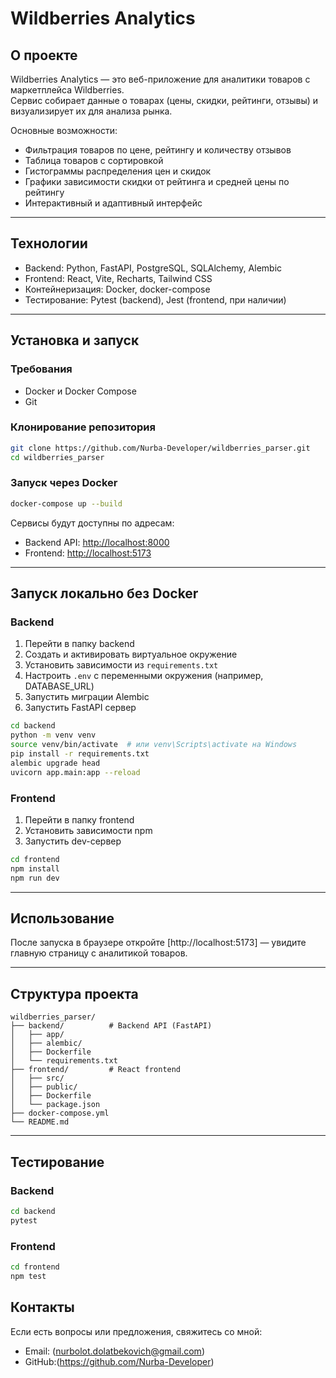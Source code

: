 # Wildberries Analytics

## О проекте

Wildberries Analytics — это веб-приложение для аналитики товаров с маркетплейса Wildberries.  
Сервис собирает данные о товарах (цены, скидки, рейтинги, отзывы) и визуализирует их для анализа рынка.

Основные возможности:  
- Фильтрация товаров по цене, рейтингу и количеству отзывов  
- Таблица товаров с сортировкой  
- Гистограммы распределения цен и скидок  
- Графики зависимости скидки от рейтинга и средней цены по рейтингу  
- Интерактивный и адаптивный интерфейс

---

## Технологии

- Backend: Python, FastAPI, PostgreSQL, SQLAlchemy, Alembic  
- Frontend: React, Vite, Recharts, Tailwind CSS  
- Контейнеризация: Docker, docker-compose  
- Тестирование: Pytest (backend), Jest (frontend, при наличии)

---

## Установка и запуск

### Требования

- Docker и Docker Compose  
- Git

### Клонирование репозитория

```bash
git clone https://github.com/Nurba-Developer/wildberries_parser.git
cd wildberries_parser
````

### Запуск через Docker

```bash
docker-compose up --build
```

Сервисы будут доступны по адресам:

* Backend API: [http://localhost:8000](http://localhost:8000)
* Frontend: [http://localhost:5173](http://localhost:5173)

---

## Запуск локально без Docker

### Backend

1. Перейти в папку backend
2. Создать и активировать виртуальное окружение
3. Установить зависимости из `requirements.txt`
4. Настроить `.env` с переменными окружения (например, DATABASE\_URL)
5. Запустить миграции Alembic
6. Запустить FastAPI сервер

```bash
cd backend
python -m venv venv
source venv/bin/activate  # или venv\Scripts\activate на Windows
pip install -r requirements.txt
alembic upgrade head
uvicorn app.main:app --reload
```

### Frontend

1. Перейти в папку frontend
2. Установить зависимости npm
3. Запустить dev-сервер

```bash
cd frontend
npm install
npm run dev
```

---

## Использование

После запуска в браузере откройте [http://localhost:5173] — увидите главную страницу с аналитикой товаров.

---

## Структура проекта

```
wildberries_parser/
├── backend/          # Backend API (FastAPI)
│   ├── app/
│   ├── alembic/
│   ├── Dockerfile
│   └── requirements.txt
├── frontend/         # React frontend
│   ├── src/
│   ├── public/
│   ├── Dockerfile
│   └── package.json
├── docker-compose.yml
└── README.md
```

---

## Тестирование

### Backend

```bash
cd backend
pytest
```

### Frontend

```bash
cd frontend
npm test
```

## Контакты

Если есть вопросы или предложения, свяжитесь со мной:

* Email: (nurbolot.dolatbekovich@gmail.com)
* GitHub:(https://github.com/Nurba-Developer)
